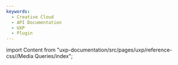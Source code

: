 ```yaml
---
keywords:
  - Creative Cloud
  - API Documentation
  - UXP
  - Plugin
---
```



import Content from "uxp-documentation/src/pages/uxp/reference-css//Media Queries/index";

<Content query="product=xd"/>
